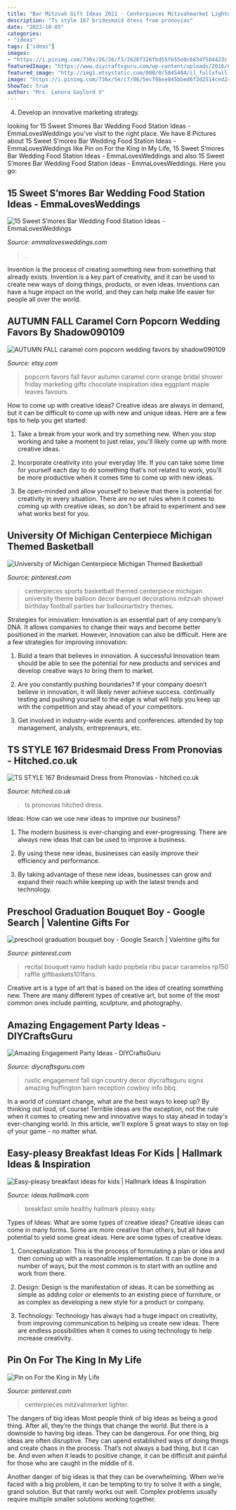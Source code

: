 ```yaml
---
title: "Bar Mitzvah Gift Ideas 2021 - Centerpieces Mitzvahmarket Lighter"
description: "Ts style 167 bridesmaid dress from pronovias"
date: "2023-10-05"
categories:
- "ideas"
tags: ["ideas"]
images:
- "https://i.pinimg.com/736x/26/26/f3/2626f326fbd55fb55e0c6834f584423c--basketball-centerpieces-sports-themed-centerpieces.jpg"
featuredImage: "https://www.diycraftsguru.com/wp-content/uploads/2016/03/24-Engagement-Party-Ideas.jpeg"
featured_image: "http://img1.etsystatic.com/000/0/5845484/il_fullxfull.173699801.jpg"
image: "https://i.pinimg.com/736x/5e/c7/86/5ec786ee845bbed6f3d2514ced24bf01.jpg"
ShowToc: true
author: "Mrs. Lenora Gaylord V"
---
```



4. Develop an innovative marketing strategy.

	

		
looking for 15 Sweet S’mores Bar Wedding Food Station Ideas - EmmaLovesWeddings you've visit to the right place. We have 8 Pictures about 15 Sweet S’mores Bar Wedding Food Station Ideas - EmmaLovesWeddings like Pin on For the King in My Life, 15 Sweet S’mores Bar Wedding Food Station Ideas - EmmaLovesWeddings and also 15 Sweet S’mores Bar Wedding Food Station Ideas - EmmaLovesWeddings. Here you go:
		
    
## 15 Sweet S’mores Bar Wedding Food Station Ideas - EmmaLovesWeddings

<img loading=lazy src="https://emmalovesweddings.com/wp-content/uploads/2017/12/rustic-wedding-S’mores-Bar-ideas.jpg" onerror="this.onerror=null;this.src='https://tse2.mm.bing.net/th?id=OIP.uNKwn7dPP11fObhjxAXULwHaLH&amp;pid=15.1';" alt="15 Sweet S’mores Bar Wedding Food Station Ideas - EmmaLovesWeddings">

_Source: emmalovesweddings.com_

>. 

	

Invention is the process of creating something new from something that already exists. Invention is a key part of creativity, and it can be used to create new ways of doing things, products, or even ideas. Inventions can have a huge impact on the world, and they can help make life easier for people all over the world.

    
## AUTUMN FALL Caramel Corn Popcorn Wedding Favors By Shadow090109

<img loading=lazy src="http://img1.etsystatic.com/000/0/5845484/il_fullxfull.173699801.jpg" onerror="this.onerror=null;this.src='https://tse3.mm.bing.net/th?id=OIP._znalQx60xXITya3J1e4mwHaFj&amp;pid=15.1';" alt="AUTUMN FALL caramel corn popcorn wedding favors by shadow090109">

_Source: etsy.com_

>popcorn favors fall favor autumn caramel corn orange bridal shower friday marketing gifts chocolate inspiration idea eggplant maple leaves favours. 

	

How to come up with creative ideas?
Creative ideas are always in demand, but it can be difficult to come up with new and unique ideas. Here are a few tips to help you get started:
1. Take a break from your work and try something new. When you stop working and take a moment to just relax, you'll likely come up with more creative ideas.

2. Incorporate creativity into your everyday life. If you can take some time for yourself each day to do something that's not related to work, you'll be more productive when it comes time to come up with new ideas.

3. Be open-minded and allow yourself to beieve that there is potential for creativity in every situation. There are no set rules when it comes to coming up with creative ideas, so don't be afraid to experiment and see what works best for you.

    
## University Of Michigan Centerpiece Michigan Themed Basketball

<img loading=lazy src="https://i.pinimg.com/736x/26/26/f3/2626f326fbd55fb55e0c6834f584423c--basketball-centerpieces-sports-themed-centerpieces.jpg" onerror="this.onerror=null;this.src='https://tse2.mm.bing.net/th?id=OIP.CiGt745GQOL02BJcMqw_4gHaLG&amp;pid=15.1';" alt="University of Michigan Centerpiece Michigan Themed Basketball">

_Source: pinterest.com_

>centerpieces sports basketball themed centerpiece michigan university theme balloon decor banquet decorations mitzvah shower birthday football parties bar balloonartistry themes. 

	

Strategies for innovation:
Innovation is an essential part of any company’s DNA. It allows companies to change their ways and become better positioned in the market. However, innovation can also be difficult. Here are a few strategies for improving innovation:
1. Build a team that believes in innovation. A successful Innovation team should be able to see the potential for new products and services and develop creative ways to bring them to market.

2. Are you constantly pushing boundaries? If your company doesn’t believe in innovation, it will likely never achieve success. continually testing and pushing yourself to the edge is what will help you keep up with the competition and stay ahead of your competitors.

3. Get involved in industry-wide events and conferences. attended by top management, analysts, entrepreneurs, etc.

    
## TS STYLE 167 Bridesmaid Dress From Pronovias - Hitched.co.uk

<img loading=lazy src="https://cdn0.hitched.co.uk/cat/394633--mfvg394633.jpg" onerror="this.onerror=null;this.src='https://tse2.mm.bing.net/th?id=OIP.GkMyTQma6GtNJt3i8_8iowHaKd&amp;pid=15.1';" alt="TS STYLE 167 Bridesmaid Dress from Pronovias - hitched.co.uk">

_Source: hitched.co.uk_

>ts pronovias hitched dress. 

	

Ideas: How can we use new ideas to improve our business?
1. The modern business is ever-changing and ever-progressing. There are always new ideas that can be used to improve a business.
2. By using these new ideas, businesses can easily improve their efficiency and performance.

3. By taking advantage of these new ideas, businesses can grow and expand their reach while keeping up with the latest trends and technology.

    
## Preschool Graduation Bouquet Boy - Google Search | Valentine Gifts For

<img loading=lazy src="https://i.pinimg.com/736x/5e/c7/86/5ec786ee845bbed6f3d2514ced24bf01.jpg" onerror="this.onerror=null;this.src='https://tse1.mm.bing.net/th?id=OIP.VDlMko-48GDNyQhhTXjGggHaJ3&amp;pid=15.1';" alt="preschool graduation bouquet boy - Google Search | Valentine gifts for">

_Source: pinterest.com_

>recital bouquet ramo hadiah kado popbela ribu pacar caramelos rp150 raffle giftbaskets101fans. 

	

Creative art is a type of art that is based on the idea of creating something new. There are many different types of creative art, but some of the most common ones include painting, sculpture, and photography.

    
## Amazing Engagement Party Ideas - DIYCraftsGuru

<img loading=lazy src="https://www.diycraftsguru.com/wp-content/uploads/2016/03/24-Engagement-Party-Ideas.jpeg" onerror="this.onerror=null;this.src='https://tse2.mm.bing.net/th?id=OIP.-DUdzqor5dGrOo0hMxiBTQHaLH&amp;pid=15.1';" alt="Amazing Engagement Party Ideas - DIYCraftsGuru">

_Source: diycraftsguru.com_

>rustic engagement fall sign country decor diycraftsguru signs amazing huffington barn reception cowboy info bbq. 

	

In a world of constant change, what are the best ways to keep up? By thinking out loud, of course! Terrible ideas are the exception, not the rule when it comes to creating new and innovative ways to stay ahead in today's ever-changing world. In this article, we'll explore 5 great ways to stay on top of your game - no matter what.

    
## Easy-pleasy Breakfast Ideas For Kids | Hallmark Ideas &amp; Inspiration

<img loading=lazy src="https://ideas.hallmark.com/wp-content/uploads/2015/06/a-healthy-smile.jpg" onerror="this.onerror=null;this.src='https://tse4.mm.bing.net/th?id=OIP.mXZmgofjjUIKh329kJTDigHaEK&amp;pid=15.1';" alt="Easy-pleasy breakfast ideas for kids | Hallmark Ideas &amp; Inspiration">

_Source: ideas.hallmark.com_

>breakfast smile healthy hallmark pleasy easy. 

	

Types of Ideas: What are some types of creative ideas?
Creative ideas can come in many forms. Some are more creative than others, but all have potential to yield some great ideas. Here are some types of creative ideas:
1. Conceptualization: This is the process of formulating a plan or idea and then coming up with a reasonable implementation. It can be done in a number of ways, but the most common is to start with an outline and work from there.

2. Design: Design is the manifestation of ideas. It can be something as simple as adding color or elements to an existing piece of furniture, or as complex as developing a new style for a product or company.

3. Technology: Technology has always had a huge impact on creativity, from improving communication to helping us create new ideas. There are endless possibilities when it comes to using technology to help increase creativity.


    
## Pin On For The King In My Life

<img loading=lazy src="https://i.pinimg.com/736x/c9/16/c2/c916c2d9d8e2b446e7cf9b5f432857da--bar-mitzvah-centerpieces-bat-mitzvah.jpg" onerror="this.onerror=null;this.src='https://tse3.mm.bing.net/th?id=OIP.XP_6tFsOeeveF2G5uBPczAAAAA&amp;pid=15.1';" alt="Pin on For the King in My Life">

_Source: pinterest.com_

>centerpieces mitzvahmarket lighter. 

	

The dangers of big ideas
Most people think of big ideas as being a good thing. After all, they’re the things that change the world. But there is a downside to having big ideas. They can be dangerous.
For one thing, big ideas are often disruptive. They can upend established ways of doing things and create chaos in the process. That’s not always a bad thing, but it can be. And even when it leads to positive change, it can be difficult and painful for those who are caught in the middle of it.

Another danger of big ideas is that they can be overwhelming. When we’re faced with a big problem, it can be tempting to try to solve it with a single, grand solution. But that rarely works out well. Complex problems usually require multiple smaller solutions working together.

